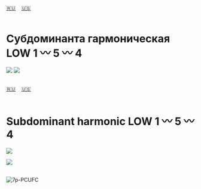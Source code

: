 <span id="ru"><a href='#ru'>🇷🇺</a> &nbsp;&nbsp;&nbsp;<a href='#en'>🇺🇸</a> &nbsp;&nbsp;&nbsp;</span><br><br>

# Субдоминанта гармоническая LOW   1 〰 5 〰 4

![](https://github.com/user-attachments/assets/6633b97c-f2bf-4b5b-b70f-565686afd2dc)
![](https://github.com/stolbitsa/stolbitsa/assets/149964365/fe11dc4f-e468-46c4-beb7-b33eb354ebcc)<br><br>

<span id="en"><a href='#ru'>🇷🇺</a> &nbsp;&nbsp;&nbsp;<a href='#en'>🇺🇸</a> &nbsp;&nbsp;&nbsp;</span><br><br>

# Subdominant harmonic LOW   1 〰 5 〰 4

![](https://github.com/user-attachments/assets/6633b97c-f2bf-4b5b-b70f-565686afd2dc)


![](https://github.com/stolbitsa/stolbitsa/assets/149964365/fe11dc4f-e468-46c4-beb7-b33eb354ebcc)
<br><br>

![7p-PCUFC](https://github.com/user-attachments/assets/c0a681c4-f5fd-4196-86d9-50fe16a22238)

